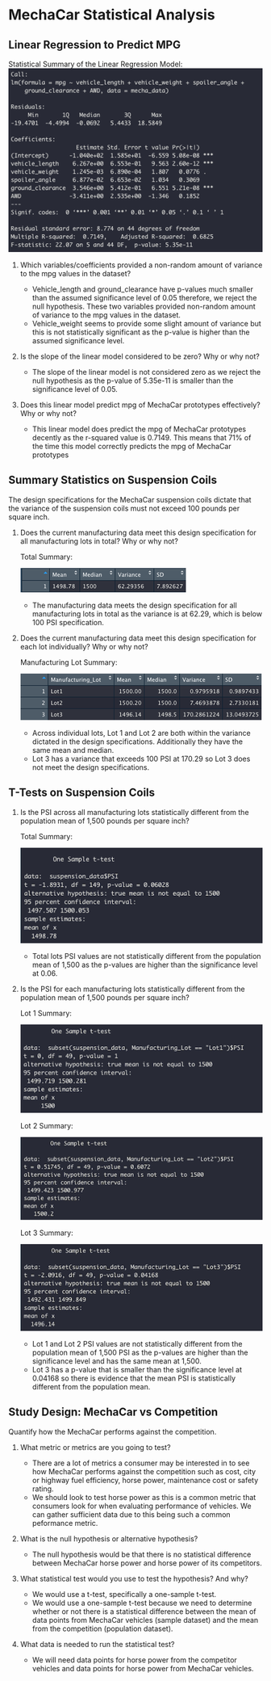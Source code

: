 # **MechaCar Statistical Analysis**

## **Linear Regression to Predict MPG**

Statistical Summary of the Linear Regression Model:
![mecha_lm_summary](Images/mecha_lm_summary.png)

1. Which variables/coefficients provided a non-random amount of variance to the mpg values in the dataset?

    - Vehicle_length and ground_clearance have p-values much smaller than the assumed significance level of 0.05 therefore, we reject the null hypothesis. These two variables provided non-random amount of variance to the mpg values in the dataset.  
    - Vehicle_weight seems to provide some slight amount of variance but this is not statistically significant as the p-value is higher than the assumed significance level.

2. Is the slope of the linear model considered to be zero? Why or why not?

    - The slope of the linear model is not considered zero as we reject the null hypothesis as the p-value of 5.35e-11 is smaller than the significance level of 0.05.

3. Does this linear model predict mpg of MechaCar prototypes effectively? Why or why not?

    - This linear model does predict the mpg of MechaCar prototypes decently as the r-squared value is 0.7149. This means that 71% of the time this model correctly predicts the mpg of MechaCar prototypes  

## **Summary Statistics on Suspension Coils**

The design specifications for the MechaCar suspension coils dictate that the variance of the suspension coils must not exceed 100 pounds per square inch. 

1. Does the current manufacturing data meet this design specification for all manufacturing lots in total? Why or why not?

    Total Summary:

    ![total_summary](Images/total_summary.png)

    - The manufacturing data meets the design specification for all manufacturing lots in total as the variance is at 62.29, which is below 100 PSI specification.

2. Does the current manufacturing data meet this design specification for each lot individually? Why or why not?

    Manufacturing Lot Summary:

    ![lot_summary](Images/lot_summary.png)

    - Across individual lots, Lot 1 and Lot 2 are both within the variance dictated in the design specifications.  Additionally they have the same mean and median.
    - Lot 3 has a variance that exceeds 100 PSI at 170.29 so Lot 3 does not meet the design specifications. 

## **T-Tests on Suspension Coils**

1. Is the PSI across all manufacturing lots statistically different from the population mean of 1,500 pounds per square inch?
    
    Total Summary:

    ![all_lots](Images/all_lots.png)

    - Total lots PSI values are not statistically different from the population mean of 1,500 as the p-values are higher than the significance level at 0.06.

2. Is the PSI for each manufacturing lots statistically different from the population mean of 1,500 pounds per square inch?

    Lot 1 Summary:

    ![lot1](Images/lot1.png)

    Lot 2 Summary:

    ![lot2](Images/lot2.png)

    Lot 3 Summary:
    
    ![lot3](Images/lot3.png)

    - Lot 1 and Lot 2 PSI values are not statistically different from the population mean of 1,500 PSI as the p-values are higher than the significance level and has the same mean at 1,500.
    - Lot 3 has a p-value that is smaller than the significance level at 0.04168 so there is evidence that the mean PSI is statistically different from the population mean.

## **Study Design: MechaCar vs Competition**

Quantify how the MechaCar performs against the competition.

1. What metric or metrics are you going to test?

    - There are a lot of metrics a consumer may be interested in to see how MechaCar performs against the competition such as cost, city or highway fuel efficiency, horse power, maintenance cost or safety rating.  
    - We should look to test horse power as this is a common metric that consumers look for when evaluating performance of vehicles.  We can gather sufficient data due to this being such a common peformance metric.

2. What is the null hypothesis or alternative hypothesis?

    - The null hypothesis would be that there is no statistical difference between MechaCar horse power and horse power of its competitors.

3. What statistical test would you use to test the hypothesis? And why?

    - We would use a t-test, specifically a one-sample t-test.
    - We would use a one-sample t-test because we need to determine whether or not there is a statistical difference between the mean of data points from MechaCar vehicles (sample dataset) and the mean from the competition (population dataset).

4. What data is needed to run the statistical test?

    - We will need data points for horse power from the competitor vehicles and data points for horse power from MechaCar vehicles.  
